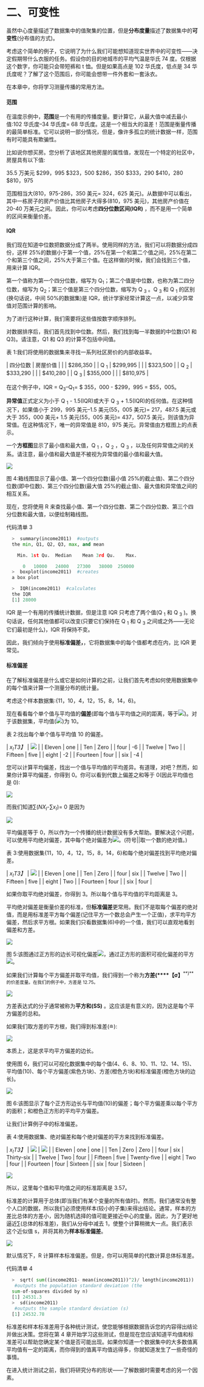 # 二、可变性

虽然中心度量描述了数据集中的值聚集的位置，但是**分布度量**描述了数据集中的**可变性**(分布值的方式)。

考虑这个简单的例子，它说明了为什么我们可能想知道现实世界中的可变性——决定假期带什么衣服的任务。假设你的目的地城市的平均气温是华氏 74 度。仅根据这个数字，你可能只会带短裤和 t 恤。但是如果高点是 102 华氏度，低点是 34 华氏度呢？了解了这个范围后，你可能会想带一件外套和一套泳衣。

在本章中，你将学习测量传播的常用方法。

#### 范围

在温度示例中，**范围**是一个有用的传播度量。要计算它，从最大值中减去最小值:102 华氏度–34 华氏度= 68 华氏度。这是一个相当大的温差！范围是衡量传播的最简单标准。它可以说明一部分情况，但是，像许多孤立的统计数据一样，范围有时可能具有欺骗性。

比如说你想买房。您分析了该地区其他房屋的属性值，发现在一个特定的社区中，房屋具有以下值:

35.5 万美元
$299，995
$323，500
$286，350
$333，290
$410，280
$810，975

范围相当大(810，975-286，350 美元= 324，625 美元)。从数据中可以看出，其中一栋房子的房产价值比其他房子大得多(810，975 美元)，其他房产价值在 20-40 万美元之间。因此，你可以考虑**四分位数区间(IQR)** ，而不是用一个简单的区间来衡量价差。

#### IQR

我们现在知道中位数把数据分成了两半。使用同样的方法，我们可以将数据分成四份，这样 25%的数据小于第一个值，25%在第一个和第二个值之间，25%在第二个和第三个值之间，25%大于第三个值。在这样做的时候，我们会找到三个值，用来计算 IQR。

第一个值称为第一个四分位数，缩写为 Q<sub class="calibre24">1</sub>；第二个值是中位数，也称为第二四分位数，缩写为 Q<sub class="calibre24">2</sub>；第三个值是第三个四分位数，缩写为 Q <sub class="calibre24">3</sub> 。Q <sub class="calibre24">3</sub> 和 Q <sub class="calibre24">1</sub> 的区别(换句话说，中间 50%的数据集)是 IQR，统计学家经常计算这一点，以减少异常值对范围计算的影响。

为了进行这种计算，我们需要将这些值按数字顺序排列。

对数据排序后，我们首先找到中位数。然后，我们找到每一半数据的中位数(Q1 和 Q3)。请注意，Q1 和 Q3 的计算不包括中间值。

表 1:我们将使用的数据集来寻找一系列社区房价的内部收益率。

| 四分位数 | 房屋价值 |
|  | $286,350 |
| Q <sub class="calibre24">1</sub> | $299,995 |
|  | $323,500 |
| Q <sub class="calibre24">2</sub> | $333,290 |
|  | $410,280 |
| Q <sub class="calibre24">3</sub> | $355,000 |
|  | $810,975 |

在这个例子中，IQR = Q<sub class="calibre24">3</sub>–Q<sub class="calibre24">1</sub>= $ 355，000 - $299，995 = $55，005。

**异常值**正式定义为小于 Q <sub class="calibre24">1</sub> - 1.5(IQR)或大于 Q <sub class="calibre24">3</sub> + 1.5(IQR)的任何值。在这种情况下，如果值小于 299，995 美元–1.5 美元(55，005 美元)= 217，487.5 美元或大于 355，000 美元+ 1.5 美元(55，005 美元)= 437，507.5 美元，则该值为异常值。在这种情况下，唯一的异常值是 810，975 美元。异常值由方框图上的点表示。

一个**方框图**显示了最小值和最大值，Q <sub class="calibre24">1</sub> ，Q <sub class="calibre24">2</sub> ，Q <sub class="calibre24">3</sub> ，以及任何异常值之间的关系。请注意，最小值和最大值是不被视为异常值的最小值和最大值。

![](img/00016.jpeg)

图 4:箱线图显示了最小值、第一个四分位数(最小值 25%的截止值)、第二个四分位数(即中位数)、第三个四分位数(最大值 25%的截止值)、最大值和异常值之间的相互关系。

现在，您将使用 R 来查找最小值、第一个四分位数、第二个四分位数、第三个四分位数和最大值，以便绘制箱线图。

代码清单 3

```py
  >  summary(income2011)  #outputs
  the min, Q1, Q2, Q3, max, and mean

    Min. 1st Qu.  Median    Mean 3rd Qu.    Max. 

      0   10000   24000   27300   38000  250000
  >  boxplot(income2011)  #creates
  a box plot

  >  IQR(income2011)  #calculates
  the IQR 
  [1] 28000

```

IQR 是一个有用的传播统计数据，但是注意 IQR 只考虑了两个值(Q <sub class="calibre24">1</sub> 和 Q <sub class="calibre24">3</sub> )。换句话说，任何其他值都可以改变(只要它们保持在 Q <sub class="calibre24">1</sub> 和 Q <sub class="calibre24">3</sub> 之间或之外——无论它们最初是什么)，IQR 将保持不变。

因此，我们倾向于使用**标准偏差，**，它将数据集中的每个值都考虑在内，比 IQR 更常见。

#### 标准偏差

在了解标准偏差是什么或它是如何计算的之前，让我们首先考虑如何使用数据集中的每个值来计算一个测量分布的统计量。

考虑这个样本数据集:{11，10，4，12，15，8，14，6}。

现在看看每个单个值与平均值的**偏差**(即每个值与平均值之间的距离，等于![](img/00018.gif))。对于该数据集，平均值(![](img/00019.gif))为 10。

表 2:找出每个单个值与平均值 10 的偏差。

| *x<sub class="calibre24">I</sub>T3】* | ![](img/00020.gif) |
| Eleven | one |
| Ten | Zero |
| four | -6 |
| Twelve | Two |
| Fifteen | five |
| eight | -2 |
| Fourteen | four |
| six | -4 |

您可以计算平均偏差，找出一个值与平均值的平均差异。有道理，对吧？然而，如果你计算平均偏差，你得到 0。你可以看到代数上偏差之和等于 0(因此平均值也是 0):

![](img/00021.jpeg)

而我们知道∑(*NX<sub class="calibre24">I</sub>*-∑*x<sub class="calibre24">I</sub>*)= 0 是因为

![](img/00022.jpeg)

平均偏差等于 0，所以作为一个传播的统计数据没有多大帮助。要解决这个问题，可以使用平均绝对偏差，其中每个绝对偏差为![](img/00023.gif)。(符号||取一个数的绝对值。)

表 3:使用数据集{11，10，4，12，15，8，14，6}和每个绝对偏差找到平均绝对偏差。

| *x<sub class="calibre24">I</sub>T3】* | ![](img/00024.gif) |
| Eleven | one |
| Ten | Zero |
| four | six |
| Twelve | Two |
| Fifteen | five |
| eight | Two |
| Fourteen | four |
| six | four |

如果你取平均绝对偏差，你得到 3。所以每个值与平均值的平均距离是 3。

平均绝对偏差是衡量价差的标准，但**标准偏差**更常用。我们不是取每个偏差的绝对值，而是用标准差平方每个偏差(记住平方一个数总会产生一个正值)，求平均平方偏差，然后求平方根。如果我们只看数据集(6)中的一个值，我们可以直观地看到偏差和方差。

![](img/00025.jpeg)

图 5:该图通过正方形的边长可视化偏差![](img/00026.gif)，通过正方形的面积可视化偏差的平方![](img/00027.gif)。

如果我们计算每个平方偏差并取平均值，我们得到一个称为**方差(****【σ】**<sup class="calibre57">**)**的价差度量。在我们的例子中，方差是 12.75。</sup>

![](img/00028.jpeg)

方差表达式的分子通常被称为**平方和(SS)** 。这应该是有意义的，因为这是每个平方偏差的总和。

如果我们取方差的平方根，我们得到标准差(≘):

![](img/00029.jpeg)

本质上，这是求平均平方偏差的边长。

使用图 6，我们可以可视化数据集中的每个值(4、6、8、10、11、12、14、15)、平均值(10)、每个平方偏差(紫色方块)、方差(橙色方块)和标准偏差(橙色方块的边长)。

![](img/00030.jpeg)

图 6:该图显示了每个正方形边长与平均值(10)的偏差；每个平方偏差乘以每个平方的面积；和橙色正方形的平均平方偏差。

让我们计算例子中的标准偏差。

表 4:使用数据集、绝对偏差和每个绝对偏差的平方来找到标准偏差。

| *x<sub class="calibre24">I</sub>T3】* | ![](img/00031.gif) | ![](img/00032.gif) |
| Eleven | one | one |
| Ten | Zero | Zero |
| four | six | Thirty-six |
| Twelve | Two | four |
| Fifteen | five | Twenty-five |
| eight | Two | four |
| Fourteen | four | Sixteen |
| six | four | Sixteen |

![](img/00033.jpeg)

所以，这里每个值和平均值之间的标准距离是 3.57。

标准差的计算用于总体(即当我们有某个变量的所有值时)。然而，我们通常没有整个人口的数据，所以我们必须使用样本(较小的子集)来得出结论。通常，样本的方差比总体的方差小，因为随机选择的值可能更接近中心的度量。因此，为了更好地逼近∑(总体的标准差)，我们从分母中减去 1，使整个计算稍微大一点。我们表示这个近似值 s，并将其称为**样本标准偏差**。

![](img/00034.jpeg)

默认情况下，R 计算样本标准偏差。但是，你可以用简单的代数计算总体标准差。

代码清单 4

```py
  >  sqrt( sum((income2011- mean(income2011))^2)/ length(income2011))
   #outputs the population standard deviation (the
  sum-of-squares divided by n)
  [1] 24531.3
  >  sd(income2011)
   #outputs the sample standard deviation (s)
  [1] 24532.78

```

标准差和样本标准差用于各种统计测试，使您能够根据数据告诉您的内容得出结论并做出决策。您将在第 4 章开始学习这些测试，但是现在您应该知道平均值和标准差可以帮助您确定某个值是否可能出现。如果你知道一个数据集中的大多数值离平均值有一定的距离，而你得到的值离平均值远得多，你就知道发生了一些奇怪的事情。

在进入统计测试之前，我们将研究分布的形状——了解数据时需要考虑的另一个因素。